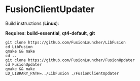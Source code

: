 # FusionClientUpdater
Build instructions (**Linux**):

**Requires**: **build-essential**, **qt4-default**, **git**

```
git clone https://github.com/FusionLauncher/LibFusion
cd LibFusion
qmake && make
cd ..
git clone https://github.com/FusionLauncher/FusionUpdater
cd FusionUpdater
qmake && make
LD_LIBRARY_PATH=../LibFusion ./FusionClientUpdater
```
